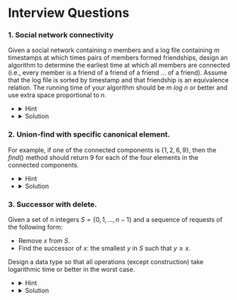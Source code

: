 # Interview Questions

### 1. Social network connectivity

Given a social network containing $n$ members and a log file containing $m$ timestamps at which times pairs of members formed friendships, design an algorithm to determine the earliest time at which all members are connected (i.e., every member is a friend of a friend of a friend ... of a friend). Assume that the log file is sorted by timestamp and that friendship is an equivalence relation. The running time of your algorithm should be $m$ $log$ $n$ or better and use extra space proportional to $n$.

- <details>
    <summary>Hint</summary>
    Use union-find.
  </details>

- <details>
    <summary>Solution</summary>
    <ol>
    <li>hello</li>
    <li>hello</li>
    </ol>
  </details>

### 2. Union-find with specific canonical element.

For example, if one of the connected components is $\{1, 2, 6, 9\}$, then the $find()$ method should return $9$ for each of the four elements in the connected components.

- <details>
    <summary>Hint</summary>
    Maintain an extra array to the weighted quick-union data structure that stores for each root i the large element in the connected component containing i.
  </details>

- <details>
    <summary>Solution</summary>
    <ol>
    <li>hello</li>
    <li>hello</li>
    </ol>
  </details>

### 3. Successor with delete.

Given a set of n integers $S=\{0,1,...,n−1\}$ and a sequence of requests of the following form:

- Remove $x$ from $S$.
- Find the successor of $x$: the smallest $y$ in $S$ such that $y≥x$.

Design a data type so that all operations (except construction) take logarithmic time or better in the worst case.

- <details>
    <summary>Hint</summary>
    Use the modification of the union−find data discussed in the previous question.
  </details>

- <details>
    <summary>Solution</summary>
    <ol>
    <li>hello</li>
    <li>hello</li>
    </ol>
  </details>
